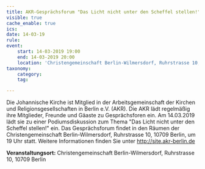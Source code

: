 ```yaml
---
title: AKR-Gesprächsforum "Das Licht nicht unter den Scheffel stellen!"
visible: true
cache_enable: true
ics: 
date: 14-03-19
rule: 
event:
	start: 14-03-2019 19:00
	end: 14-03-2019 20:00
	location: 'Christengemeinschaft Berlin-Wilmersdorf, Ruhrstrasse 10, 10709 Berlin'
taxonomy:
	category: 
	tag: 

---
```

Die Johannische Kirche ist Mitglied in der Arbeitsgemeinschaft der Kirchen und Religionsgesellschaften in Berlin e.V. (AKR). Die AKR lädt regelmäßig ihre Mitglieder, Freunde und Gäaste zu Gesprächsforen ein. Am 14.03.2019 lädt sie zu einer Podiumsdiskussion zum Thema "Das Licht nicht unter den Scheffel stellen!" ein. Das Gesprächsforum findet in den Räumen der Christengemeinschaft Berlin-Wilmersdorf, Ruhrstrasse 10, 10709 Berlin, um 19 Uhr statt. Weitere Informationen finden Sie unter http://site.akr-berlin.de


**Veranstaltungsort:** Christengemeinschaft Berlin-Wilmersdorf, Ruhrstrasse 10, 10709 Berlin

